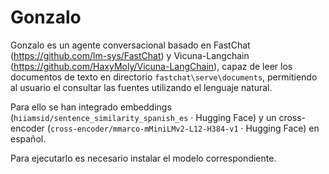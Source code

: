# Gonzalo

Gonzalo es un agente conversacional basado en FastChat (https://github.com/lm-sys/FastChat) y Vicuna-Langchain (https://github.com/HaxyMoly/Vicuna-LangChain), capaz de leer los documentos de texto en directorio `fastchat\serve\documents`, permitiendo al usuario el consultar las fuentes utilizando el lenguaje natural.

Para ello se han integrado embeddings (`hiiamsid/sentence_similarity_spanish_es` · Hugging Face) y un cross-encoder (`cross-encoder/mmarco-mMiniLMv2-L12-H384-v1` · Hugging Face) en español. 

Para ejecutarlo es necesario instalar el modelo correspondiente.
